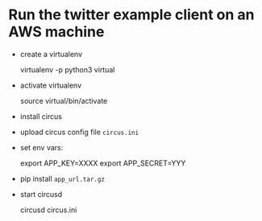 # Run the twitter example client on an AWS machine

- create a virtualenv

    virtualenv -p python3 virtual

- activate virtualenv

    source virtual/bin/activate

- install circus
- upload circus config file `circus.ini`
- set env vars:

    export APP_KEY=XXXX
    export APP_SECRET=YYY

- pip install `app_url.tar.gz`
- start circusd

    circusd circus.ini
